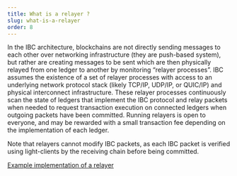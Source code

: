 ```yaml
---
title: What is a relayer ?
slug: what-is-a-relayer
order: 8
---
```

In the IBC architecture, blockchains are not directly sending messages to each other over networking infrastructure (they are push-based system), but rather are creating messages to be sent which are then physically relayed from one ledger to another by monitoring “relayer processes”. IBC assumes the existence of a set of relayer processes with access to an underlying network protocol stack (likely TCP/IP, UDP/IP, or QUIC/IP) and physical interconnect infrastructure. These relayer processes continuously scan the state of ledgers that implement the IBC protocol and relay packets when needed to request transaction execution on connected ledgers when outgoing packets have been committed. Running relayers is open to everyone, and may be rewarded with a small transaction fee depending on the implementation of each ledger.

Note that relayers cannot modify IBC packets, as each IBC packet is verified using light-clients by the receiving chain before being committed.

[Example implementation of a relayer ](https://github.com/cosmos/relayer)
